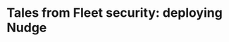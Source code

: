 # Tales from Fleet security: deploying Nudge

<meta name="category" value="security">
<meta name="authorFullName" value="Guillaume Ross">
<meta name="authorGitHubUsername" value="GuillaumeRoss">
<meta name="publishedOn" value="2022-07-01">
<meta name="articleTitle" value="Tales from Fleet security: deploying Nudge">
